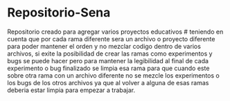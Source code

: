 # Repositorio-Sena
Repositorio creado para agregar varios proyectos educativos # teniendo en cuenta que por cada rama diferente sera un archivo o proyecto diferente para poder mantener el orden y no mezclar codigo dentro de varios archivos, si exite la posibilidad de crear las ramas como experimentos y bugs se puede hacer pero para mantener la legibilidad al final de cada experimento o bug finalizado se limpia esa rama para que cuando este sobre otra rama con un archivo diferente no se mezcle los experimentos o los bugs de los otros archivos ya que al volver a alguna de esas ramas deberia estar limpia para empezar a trabajar.

